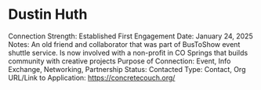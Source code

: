 # Dustin Huth

Connection Strength: Established
First Engagement Date: January 24, 2025
Notes: An old friend and collaborator that was part of BusToShow event shuttle service. Is now involved with a non-profit in CO Springs that builds community with creative projects
Purpose of Connection: Event, Info Exchange, Networking, Partnership
Status: Contacted
Type: Contact, Org
URL/Link to Application: https://concretecouch.org/